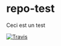 # repo-test

Ceci est un test

[![Travis](https://travis-ci.org/chaireBioNorth/repo-test)](https://travis-ci.org/chaireBioNorth/repo-test)

